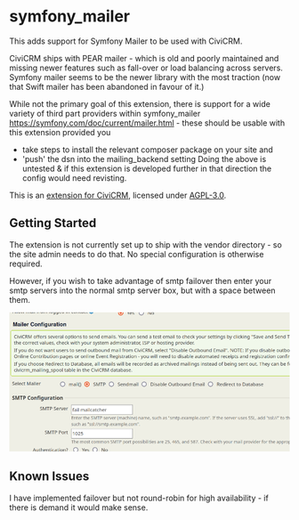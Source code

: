 # symfony_mailer
This adds support for Symfony Mailer to be used with CiviCRM.

CiviCRM ships with PEAR mailer - which is old and poorly maintained and missing
newer features such as fall-over or load balancing across servers. Symfony mailer
seems to be the newer library with the most traction (now that Swift mailer has
been abandoned in favour of it.)

While not the primary goal of this extension, there is support for a
wide variety of third part providers within symfony_mailer
https://symfony.com/doc/current/mailer.html - these should be usable with
this extension provided you
- take steps to install the relevant composer package on your site and
- 'push'  the dsn into the mailing_backend setting
Doing the above is untested & if this extension is developed further in that
direction the config would need revisting.

This is an [extension for CiviCRM](https://docs.civicrm.org/sysadmin/en/latest/customize/extensions/), licensed under [AGPL-3.0](LICENSE.txt).

## Getting Started

The extension is not currently set up to ship with the vendor directory - so
the site admin needs to do that. No special configuration is otherwise required.

However, if you wish to take advantage of smtp failover then enter your smtp servers
into the normal smtp server box, but with a space between them.

![Settings](images/settings.png)

## Known Issues

I have implemented failover but not round-robin for high availability - if there is demand
it would make sense.
